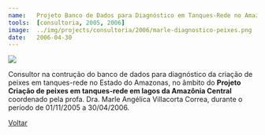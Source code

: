 ```yaml
---
name:  	Projeto Banco de Dados para Diagnóstico em Tanques-Rede no Amazonas
tools: 	[consultoria, 2005, 2006]
image: 	../img/projects/consultoria/2006/marle-diagnostico-peixes.png
date: 	2006-04-30
---
```


![](../img/projects/consultoria/2006/marle-diagnostico-peixes.png)

Consultor na contrução do banco de dados para diagnóstico da criação de peixes em tanques-rede no Estado do Amazonas, no âmbito do **Projeto Criação de peixes em tanques-rede em lagos da Amazônia Central** coordenado pela profa. Dra. Marle Angélica Villacorta Correa, durante o período de 01/11/2005 a 30/04/2006.

<p class="text-center">
	<a class="btn btn-outline-primary mt-1" href="{{ site.baseurl }}/projects/">Voltar</a>
</p>